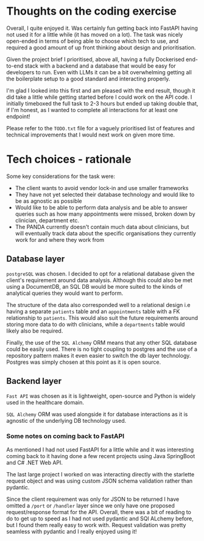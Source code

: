 # Thoughts on the coding exercise
Overall, I quite enjoyed it. Was certainly fun getting back into FastAPI having not used it for a little while (it has moved on a lot).
The task was nicely open-ended in terms of being able to choose which tech to use, and required a good amount of up front thinking about design and prioritisation.

Given the project brief I prioritised, above all, having a fully Dockerised end-to-end stack with a backend and a database that would be easy for developers to run. Even with LLMs it can be a bit overwhelming getting all the boilerplate setup to a good standard and interacting properly.

I'm glad I looked into this first and am pleased with the end result, though it did take a little while getting started before I could work on the API code. I initially timeboxed the full task to 2-3 hours but ended up taking double that, if I'm honest, as I wanted to complete all interactions for at least one endpoint!

Please refer to the `TODO.txt` file for a vaguely prioritised list of features and technical improvements that I would next work on given more time.

# Tech choices - rationale

Some key considerations for the task were:
- The client wants to avoid vendor lock-in and use smaller frameworks
- They have not yet selected their database technology and would like to be as agnostic as possible
- Would like to be able to perform data analysis and be able to answer queries such as how many appointments were missed, broken down by clinician, department etc.
- The PANDA currently doesn't contain much data about clinicians, but will eventually track data about the specific organisations they currently work for and where they work from

## Database layer
`postgreSQL` was chosen. I decided to opt for a relational database given the client's requirement around data analysis. Although this could also be met using a DocumentDB, an SQL DB would be more suited to the kinds of analytical queries they would want to perform.

The structure of the data also corresponded well to a relational design i.e having a separate `patients` table and an `appointments` table with a FK relationship to `patients`. This would also suit the future requirements around storing more data to do with clinicians, while a `departments` table would likely also be required.

Finally, the use of the `SQL Alchemy` ORM means that any other SQL database could be easily used. There is no tight coupling to postgres and the use of a repository pattern makes it even easier to switch the db layer technology. Postgres was simply chosen at this point as it is open source.

## Backend layer
`Fast API` was chosen as it is lightweight, open-source and Python is widely used in the healthcare domain.

`SQL Alchemy` ORM was used alongside it for database interactions as it is agnostic of the underlying DB technology used.

### Some notes on coming back to FastAPI
As mentioned I had not used FastAPI for a little while and it was interesting coming back to it having done a few recent projects using Java SpringBoot and C# .NET Web API.

The last large project I worked on was interacting directly with the starlette request object and was using custom JSON schema validation rather than pydantic.

Since the client requirement was only for JSON to be returned I have omitted a `/port` or `/handler` layer since we only have one proposed request/response format for the API. Overall, there was a bit of reading to do to get up to speed as I had not used pydantic and SQl ALchemy before, but I found them really easy to work with. Request validation was pretty seamless with pydantic and I really enjoyed using it!
